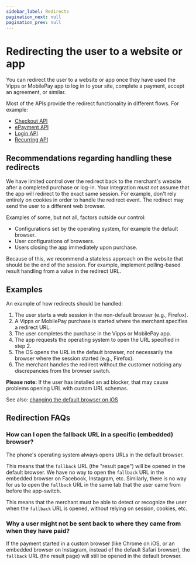 ```yaml
---
sidebar_label: Redirects
pagination_next: null
pagination_prev: null
---
```


# Redirecting the user to a website or app

You can redirect the user to a website or app once they have used the Vipps or MobilePay app to log in to your site, complete a payment, accept an agreement, or similar.

Most of the APIs provide the redirect functionality in different flows. For example:

* [Checkout API](https://developer.vippsmobilepay.com/docs/APIs/checkout-api/vipps-checkout-api/)
* [ePayment API](https://developer.vippsmobilepay.com/docs/APIs/epayment-api/operations/create/)
* [Login API](https://developer.vippsmobilepay.com/docs/APIs/login-api/api-guide/overview/#login-in-browser)
* [Recurring API](https://developer.vippsmobilepay.com/docs/APIs/recurring-api/vipps-recurring-api/#agreements)

## Recommendations regarding handling these redirects

We have limited control over the redirect back to the merchant's website after a completed
purchase or log-in. Your integration *must not* assume that the app will redirect to
the exact same session. For example, don't rely entirely on cookies in order to
handle the redirect event. The redirect may send the user to a different web browser.

Examples of some, but not all, factors outside our control:

* Configurations set by the operating system, for example the default browser.
* User configurations of browsers.
* Users closing the app immediately upon purchase.

Because of this, we recommend a stateless approach on the website that
should be the end of the session. For example, implement polling-based result
handling from a value in the redirect URL.

## Examples

An example of how redirects should be handled:

1. The user starts a web session in the non-default browser (e.g., Firefox).
2. A Vipps or MobilePay purchase is started where the merchant specifies a redirect URL.
3. The user completes the purchase in the Vipps or MobilePay app.
4. The app requests the operating system to open the URL specified in step 2.
5. The OS opens the URL in the default browser, not necessarily the browser where the session started (e.g., Firefox).
6. The merchant handles the redirect without the customer noticing any
   discrepancies from the browser switch.

**Please note:** If the user has installed an ad blocker, that may cause problems
opening URL with custom URL schemas.

See also:
[changing the default browser on iOS](https://support.apple.com/en-us/HT211336)

## Redirection FAQs

### How can I open the fallback URL in a specific (embedded) browser?

The phone's operating system always opens URLs in the default browser.

This means that the `fallback` URL (the "result page") will be opened in
the default browser. We have no way to open the `fallback` URL in the
embedded browser on Facebook, Instagram, etc. Similarly, there is no way
for us to open the `fallback` URL in the same tab that the user came from
before the app-switch.

This means that the merchant must be able to detect or recognize the user
when the `fallback` URL is opened, without relying on session, cookies, etc.

### Why a user might not be sent back to where they came from when they have paid?

If the payment started in a custom browser (like Chrome on iOS, or an embedded
browser on Instagram, instead of the default Safari browser), the `fallback` URL
(the result page) will still be opened in the default browser.

